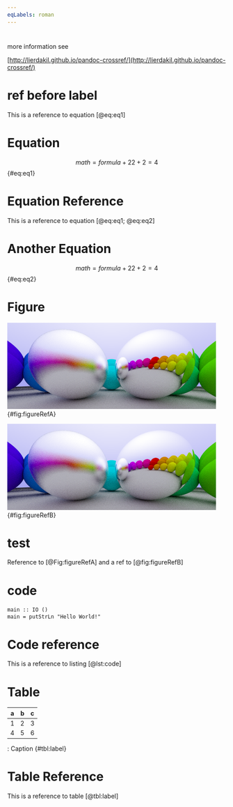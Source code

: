 ```yaml
---
eqLabels: roman
---
```


# 

more information see

[http://lierdakil.github.io/pandoc-crossref/](http://lierdakil.github.io/pandoc-crossref/)

# ref before label

This is a reference to equation [@eq:eq1]

# Equation

$$ math = formula + 2
2+2= 4 
$$ {#eq:eq1}

# Equation Reference

This is a reference to equation [@eq:eq1; @eq:eq2]

# Another Equation

$$ math = formula + 2
2+2= 4 
$$ {#eq:eq2}

# Figure

![a](include/06-metal.png){#fig:figureRefA}

![b](include/06-metal.png){#fig:figureRefB}

# test

Reference to [@Fig:figureRefA] and a ref to [@fig:figureRefB]



# code

```{#lst:code .haskell caption="Listing caption"}
main :: IO ()
main = putStrLn "Hello World!"
```

# Code reference

This is a reference to listing [@lst:code]

# Table

a  | b |  c
--- |--- |---
1  | 2|   3
4  | 5  | 6

: Caption {#tbl:label}

# Table Reference

This is a reference to table [@tbl:label]